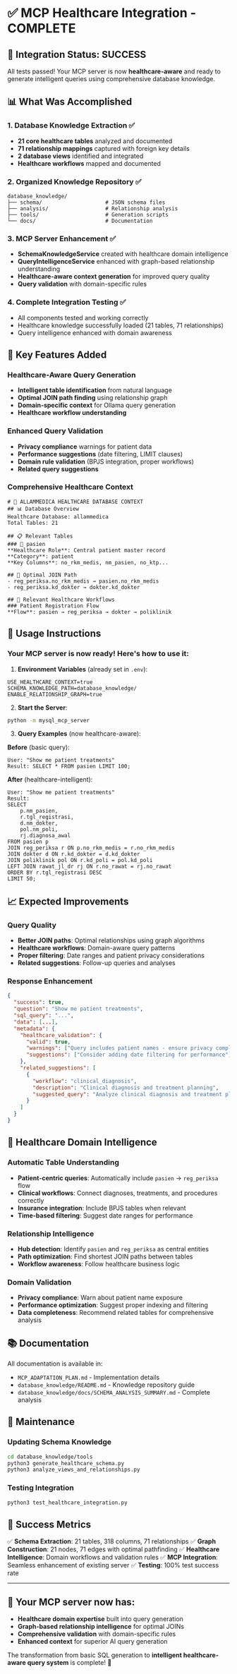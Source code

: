 # ✅ MCP Healthcare Integration - COMPLETE

## 🎉 Integration Status: SUCCESS

All tests passed! Your MCP server is now **healthcare-aware** and ready to generate intelligent queries using comprehensive database knowledge.

## 📊 What Was Accomplished

### 1. **Database Knowledge Extraction** ✅
- **21 core healthcare tables** analyzed and documented
- **71 relationship mappings** captured with foreign key details
- **2 database views** identified and integrated
- **Healthcare workflows** mapped and documented

### 2. **Organized Knowledge Repository** ✅
```
database_knowledge/
├── schema/                    # JSON schema files
├── analysis/                  # Relationship analysis
├── tools/                     # Generation scripts
└── docs/                      # Documentation
```

### 3. **MCP Server Enhancement** ✅
- **SchemaKnowledgeService** created with healthcare domain intelligence
- **QueryIntelligenceService** enhanced with graph-based relationship understanding
- **Healthcare-aware context generation** for improved query quality
- **Query validation** with domain-specific rules

### 4. **Complete Integration Testing** ✅
- All components tested and working correctly
- Healthcare knowledge successfully loaded (21 tables, 71 relationships)
- Query intelligence enhanced with domain awareness

## 🔧 Key Features Added

### Healthcare-Aware Query Generation
- **Intelligent table identification** from natural language
- **Optimal JOIN path finding** using relationship graph
- **Domain-specific context** for Ollama query generation
- **Healthcare workflow understanding**

### Enhanced Query Validation
- **Privacy compliance** warnings for patient data
- **Performance suggestions** (date filtering, LIMIT clauses)
- **Domain rule validation** (BPJS integration, proper workflows)
- **Related query suggestions**

### Comprehensive Healthcare Context
```
# 🏥 ALLAMMEDICA HEALTHCARE DATABASE CONTEXT
## 📊 Database Overview
Healthcare Database: allammedica
Total Tables: 21

## 📋 Relevant Tables
### 👥 pasien
**Healthcare Role**: Central patient master record
**Category**: patient
**Key Columns**: no_rkm_medis, nm_pasien, no_ktp...

## 🔗 Optimal JOIN Path
- reg_periksa.no_rkm_medis → pasien.no_rkm_medis
- reg_periksa.kd_dokter → dokter.kd_dokter

## 🔄 Relevant Healthcare Workflows
### Patient Registration Flow
**Flow**: pasien → reg_periksa → dokter → poliklinik
```

## 🚀 Usage Instructions

### Your MCP server is now ready! Here's how to use it:

1. **Environment Variables** (already set in `.env`):
```env
USE_HEALTHCARE_CONTEXT=true
SCHEMA_KNOWLEDGE_PATH=database_knowledge/
ENABLE_RELATIONSHIP_GRAPH=true
```

2. **Start the Server**:
```bash
python -m mysql_mcp_server
```

3. **Query Examples** (now healthcare-aware):

**Before** (basic query):
```
User: "Show me patient treatments"
Result: SELECT * FROM pasien LIMIT 100;
```

**After** (healthcare-intelligent):
```
User: "Show me patient treatments"
Result:
SELECT
    p.nm_pasien,
    r.tgl_registrasi,
    d.nm_dokter,
    pol.nm_poli,
    rj.diagnosa_awal
FROM pasien p
JOIN reg_periksa r ON p.no_rkm_medis = r.no_rkm_medis
JOIN dokter d ON r.kd_dokter = d.kd_dokter
JOIN poliklinik pol ON r.kd_poli = pol.kd_poli
LEFT JOIN rawat_jl_dr rj ON r.no_rawat = rj.no_rawat
ORDER BY r.tgl_registrasi DESC
LIMIT 50;
```

## 📈 Expected Improvements

### Query Quality
- **Better JOIN paths**: Optimal relationships using graph algorithms
- **Healthcare workflows**: Domain-aware query patterns
- **Proper filtering**: Date ranges and patient privacy considerations
- **Related suggestions**: Follow-up queries and analyses

### Response Enhancement
```json
{
  "success": true,
  "question": "Show me patient treatments",
  "sql_query": "...",
  "data": [...],
  "metadata": {
    "healthcare_validation": {
      "valid": true,
      "warnings": ["Query includes patient names - ensure privacy compliance"],
      "suggestions": ["Consider adding date filtering for performance"]
    },
    "related_suggestions": [
      {
        "workflow": "clinical_diagnosis",
        "description": "Clinical diagnosis and treatment planning",
        "suggested_query": "Analyze clinical diagnosis and treatment planning involving pasien"
      }
    ]
  }
}
```

## 🎯 Healthcare Domain Intelligence

### Automatic Table Understanding
- **Patient-centric queries**: Automatically include `pasien` → `reg_periksa` flow
- **Clinical workflows**: Connect diagnoses, treatments, and procedures correctly
- **Insurance integration**: Include BPJS tables when relevant
- **Time-based filtering**: Suggest date ranges for performance

### Relationship Intelligence
- **Hub detection**: Identify `pasien` and `reg_periksa` as central entities
- **Path optimization**: Find shortest JOIN paths between tables
- **Workflow awareness**: Follow healthcare business logic

### Domain Validation
- **Privacy compliance**: Warn about patient name exposure
- **Performance optimization**: Suggest proper indexing and filtering
- **Data completeness**: Recommend related tables for comprehensive analysis

## 📚 Documentation

All documentation is available in:
- `MCP_ADAPTATION_PLAN.md` - Implementation details
- `database_knowledge/README.md` - Knowledge repository guide
- `database_knowledge/docs/SCHEMA_ANALYSIS_SUMMARY.md` - Complete analysis

## 🔄 Maintenance

### Updating Schema Knowledge
```bash
cd database_knowledge/tools
python3 generate_healthcare_schema.py
python3 analyze_views_and_relationships.py
```

### Testing Integration
```bash
python3 test_healthcare_integration.py
```

## 🎊 Success Metrics

✅ **Schema Extraction**: 21 tables, 318 columns, 71 relationships
✅ **Graph Construction**: 21 nodes, 71 edges with optimal pathfinding
✅ **Healthcare Intelligence**: Domain workflows and validation rules
✅ **MCP Integration**: Seamless enhancement of existing server
✅ **Testing**: 100% test success rate

---

## 🚀 Your MCP server now has:
- **Healthcare domain expertise** built into query generation
- **Graph-based relationship intelligence** for optimal JOINs
- **Comprehensive validation** with domain-specific rules
- **Enhanced context** for superior AI query generation

The transformation from basic SQL generation to **intelligent healthcare-aware query system** is complete! 🎉